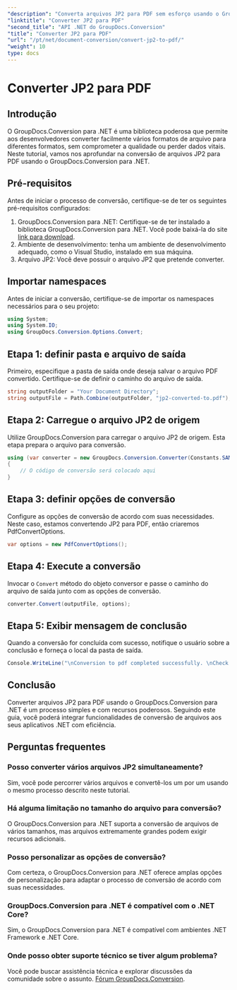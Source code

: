 ```yaml
---
"description": "Converta arquivos JP2 para PDF sem esforço usando o GroupDocs.Conversion para .NET. Siga nosso guia passo a passo para uma integração perfeita."
"linktitle": "Converter JP2 para PDF"
"second_title": "API .NET do GroupDocs.Conversion"
"title": "Converter JP2 para PDF"
"url": "/pt/net/document-conversion/convert-jp2-to-pdf/"
"weight": 10
type: docs
---
```

# Converter JP2 para PDF

## Introdução
O GroupDocs.Conversion para .NET é uma biblioteca poderosa que permite aos desenvolvedores converter facilmente vários formatos de arquivo para diferentes formatos, sem comprometer a qualidade ou perder dados vitais. Neste tutorial, vamos nos aprofundar na conversão de arquivos JP2 para PDF usando o GroupDocs.Conversion para .NET. 
## Pré-requisitos
Antes de iniciar o processo de conversão, certifique-se de ter os seguintes pré-requisitos configurados:
1. GroupDocs.Conversion para .NET: Certifique-se de ter instalado a biblioteca GroupDocs.Conversion para .NET. Você pode baixá-la do site [link para download](https://releases.groupdocs.com/conversion/net/).
2. Ambiente de desenvolvimento: tenha um ambiente de desenvolvimento adequado, como o Visual Studio, instalado em sua máquina.
3. Arquivo JP2: Você deve possuir o arquivo JP2 que pretende converter.

## Importar namespaces
Antes de iniciar a conversão, certifique-se de importar os namespaces necessários para o seu projeto:
```csharp
using System;
using System.IO;
using GroupDocs.Conversion.Options.Convert;
```

## Etapa 1: definir pasta e arquivo de saída
Primeiro, especifique a pasta de saída onde deseja salvar o arquivo PDF convertido. Certifique-se de definir o caminho do arquivo de saída.
```csharp
string outputFolder = "Your Document Directory";
string outputFile = Path.Combine(outputFolder, "jp2-converted-to.pdf");
```
## Etapa 2: Carregue o arquivo JP2 de origem
Utilize GroupDocs.Conversion para carregar o arquivo JP2 de origem. Esta etapa prepara o arquivo para conversão.
```csharp
using (var converter = new GroupDocs.Conversion.Converter(Constants.SAMPLE_JP2))
{
    // O código de conversão será colocado aqui
}
```
## Etapa 3: definir opções de conversão
Configure as opções de conversão de acordo com suas necessidades. Neste caso, estamos convertendo JP2 para PDF, então criaremos PdfConvertOptions.
```csharp
var options = new PdfConvertOptions();
```
## Etapa 4: Execute a conversão
Invocar o `Convert` método do objeto conversor e passe o caminho do arquivo de saída junto com as opções de conversão.
```csharp
converter.Convert(outputFile, options);
```
## Etapa 5: Exibir mensagem de conclusão
Quando a conversão for concluída com sucesso, notifique o usuário sobre a conclusão e forneça o local da pasta de saída.
```csharp
Console.WriteLine("\nConversion to pdf completed successfully. \nCheck output in {0}", outputFolder);
```

## Conclusão
Converter arquivos JP2 para PDF usando o GroupDocs.Conversion para .NET é um processo simples e com recursos poderosos. Seguindo este guia, você poderá integrar funcionalidades de conversão de arquivos aos seus aplicativos .NET com eficiência.
## Perguntas frequentes
### Posso converter vários arquivos JP2 simultaneamente?
Sim, você pode percorrer vários arquivos e convertê-los um por um usando o mesmo processo descrito neste tutorial.
### Há alguma limitação no tamanho do arquivo para conversão?
O GroupDocs.Conversion para .NET suporta a conversão de arquivos de vários tamanhos, mas arquivos extremamente grandes podem exigir recursos adicionais.
### Posso personalizar as opções de conversão?
Com certeza, o GroupDocs.Conversion para .NET oferece amplas opções de personalização para adaptar o processo de conversão de acordo com suas necessidades.
### GroupDocs.Conversion para .NET é compatível com o .NET Core?
Sim, o GroupDocs.Conversion para .NET é compatível com ambientes .NET Framework e .NET Core.
### Onde posso obter suporte técnico se tiver algum problema?
Você pode buscar assistência técnica e explorar discussões da comunidade sobre o assunto. [Fórum GroupDocs.Conversion](https://forum.groupdocs.com/c/conversion/11).